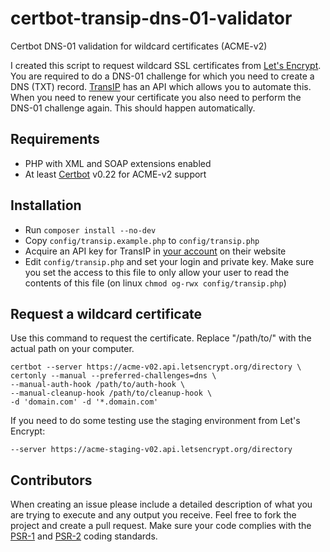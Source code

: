 # certbot-transip-dns-01-validator
Certbot DNS-01 validation for wildcard certificates (ACME-v2)

I created this script to request wildcard SSL certificates from [Let's Encrypt][1]. You are required to do a DNS-01
challenge for which you need to create a DNS (TXT) record. [TransIP][3] has an API which allows you to automate this.
When you need to renew your certificate you also need to perform the DNS-01 challenge again. This should happen automatically.

## Requirements
* PHP with XML and SOAP extensions enabled
* At least [Certbot][2] v0.22 for ACME-v2 support

## Installation
* Run `composer install --no-dev`
* Copy `config/transip.example.php` to `config/transip.php`
* Acquire an API key for TransIP in [your account][4] on their website
* Edit `config/transip.php` and set your login and private key. Make sure you set the access to this file to only allow your user to read the contents of this file (on linux `chmod og-rwx config/transip.php`)

## Request a wildcard certificate

Use this command to request the certificate. Replace "/path/to/" with the actual path on your computer.
```shell
certbot --server https://acme-v02.api.letsencrypt.org/directory \
certonly --manual --preferred-challenges=dns \
--manual-auth-hook /path/to/auth-hook \
--manual-cleanup-hook /path/to/cleanup-hook \
-d 'domain.com' -d '*.domain.com'
```

If you need to do some testing use the staging environment from Let's Encrypt:
```
--server https://acme-staging-v02.api.letsencrypt.org/directory
```

## Contributors

When creating an issue please include a detailed description of what you are trying to execute and any output you receive. Feel free to fork the project and create a pull request. Make sure your code complies with the [PSR-1][5] and [PSR-2][6] coding standards.

[1]: https://letsencrypt.org/
[2]: https://certbot.eff.org/
[3]: https://www.transip.nl/transip/api/
[4]: https://www.transip.nl/cp/account/api/
[5]: https://www.php-fig.org/psr/psr-1/
[6]: https://www.php-fig.org/psr/psr-2/
